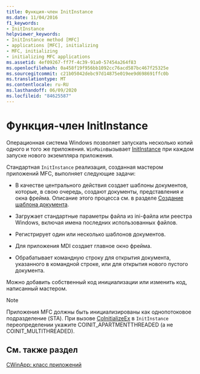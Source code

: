 ```yaml
---
title: Функция-член InitInstance
ms.date: 11/04/2016
f1_keywords:
- InitInstance
helpviewer_keywords:
- InitInstance method [MFC]
- applications [MFC], initializing
- MFC, initializing
- initializing MFC applications
ms.assetid: 4ef09267-ff7f-4c39-91a0-57454a264f83
ms.openlocfilehash: 0a458f19f956bb1092cc76acd587bc467f25325e
ms.sourcegitcommit: c21b05042debc97d14875e019ee9d698691ffc0b
ms.translationtype: MT
ms.contentlocale: ru-RU
ms.lasthandoff: 06/09/2020
ms.locfileid: "84625587"
---
```

# <a name="initinstance-member-function"></a>Функция-член InitInstance

Операционная система Windows позволяет запускать несколько копий одного и того же приложения. `WinMain`вызывает [InitInstance](reference/cwinapp-class.md#initinstance) при каждом запуске нового экземпляра приложения.

Стандартная `InitInstance` реализация, созданная мастером приложений MFC, выполняет следующие задачи:

- В качестве центрального действия создает шаблоны документов, которые, в свою очередь, создают документы, представления и окна фрейма. Описание этого процесса см. в разделе [Создание шаблона документа](document-template-creation.md).

- Загружает стандартные параметры файла из ini-файла или реестра Windows, включая имена последних использованных файлов.

- Регистрирует один или несколько шаблонов документов.

- Для приложения MDI создает главное окно фрейма.

- Обрабатывает командную строку для открытия документа, указанного в командной строке, или для открытия нового пустого документа.

Можно добавить собственный код инициализации или изменить код, написанный мастером.

> [!NOTE]
> Приложения MFC должны быть инициализированы как однопотоковое подразделение (STA). При вызове [CoInitializeEx](/windows/win32/api/combaseapi/nf-combaseapi-coinitializeex) в `InitInstance` переопределении укажите COINIT_APARTMENTTHREADED (а не COINIT_MULTITHREADED).

## <a name="see-also"></a>См. также раздел

[CWinApp: класс приложений](cwinapp-the-application-class.md)
